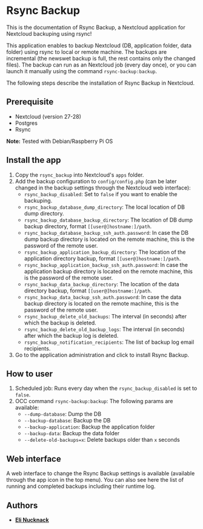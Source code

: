 # Rsync Backup

This is the documentation of Rsync Backup, a Nextcloud application for Nextcloud backuping using rsync!

This application enables to backup Nextcloud (DB, application folder, data folder) using rsync to local or remote machine. The backups are incremental (the newswet backup is full, the rest contains only the changed files). The backup can run as an Nextcloud job (every day once), or you can launch it manually using the command `rsync-backup:backup`.

The following steps describe the installation of Rsync Backup in Nextcloud.

## Prerequisite

- Nextcloud (version 27-28)
- Postgres
- Rsync

**Note:** Tested with Debian/Raspberry Pi OS

## Install the app

1. Copy the `rsync_backup` into Nextcloud's `apps` folder.
2. Add the backup configuration to `config/config.php` (can be later changed in the backup settings through the Nextcloud web interface):
   - `rsync_backup_disabled`: Set to `false` if you want to enable the backuping.
   - `rsync_backup_database_dump_directory`: The local location of DB dump directory.
   - `rsync_backup_database_backup_directory`: The location of DB dump backup directory, format `[[user@]hostname:]/path`.
   - `rsync_backup_database_backup_ssh_auth.password`: In case the DB dump backup directory is located on the remote machine, this is the password of the remote user.
   - `rsync_backup_application_backup_directory`: The location of the application directory backup, format `[[user@]hostname:]/path`.
   - `rsync_backup_application_backup_ssh_auth.password`: In case the application backup directory is located on the remote machine, this is the password of the remote user.
   - `rsync_backup_data_backup_directory`: The location of the data directory backup, format `[[user@]hostname:]/path`.
   - `rsync_backup_data_backup_ssh_auth.password`: In case the data backup directory is located on the remote machine, this is the password of the remote user.
   - `rsync_backup_delete_old_backups`: The interval (in seconds) after which the backup is deleted.
   - `rsync_backup_delete_old_backup_logs`: The interval (in seconds) after which the backup log is deleted.
   - `rsync_backup_notification_recipients`: The list of backup log email recipients.
3. Go to the application administration and click to install Rsync Backup.

## How to user

1. Scheduled job: Runs every day when the `rsync_backup_disabled` is set to `false`.
2. OCC command `rsync-backup:backup`: The following params are available:
   - `--dump-database`: Dump the DB
   - `--backup-database`: Backup the DB
   - `--backup-application`: Backup the application folder
   - `--backup-data`: Backup the data folder
   - `--delete-old-backups=x`: Delete backups older than `x` seconds

## Web interface

A web interface to change the Rsync Backup settings is available (available through the app icon in the top menu). You can also see here the list of running and completed backups including their runtime log.

## Authors

- [**Eli Nucknack**](mailto:eli.nucknack@gmail.com)
